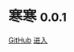 # 寒寒 <small>0.0.1</small>

[GitHub](https://github.com/Hanbaobei)
[进入](src/pages/home.md)

[//]: # (![]&#40;http://api.muvip.cn/api/bing&#41;)

